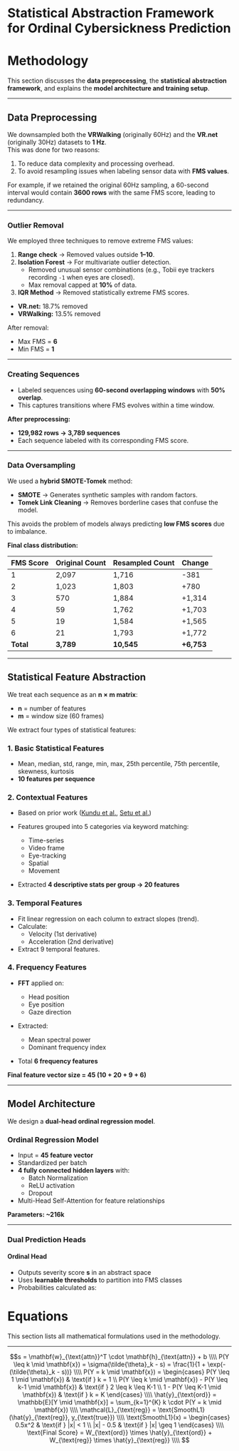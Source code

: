 # Statistical Abstraction Framework for Ordinal Cybersickness Prediction

# Methodology

This section discusses the **data preprocessing**, the **statistical abstraction framework**, and explains the **model architecture and training setup**.

---

## Data Preprocessing

We downsampled both the **VRWalking** (originally 60Hz) and the **VR.net** (originally 30Hz) datasets to **1 Hz**.  
This was done for two reasons:  
1. To reduce data complexity and processing overhead.  
2. To avoid resampling issues when labeling sensor data with **FMS values**.  

For example, if we retained the original 60Hz sampling, a 60-second interval would contain **3600 rows** with the same FMS score, leading to redundancy.

---

### Outlier Removal

We employed three techniques to remove extreme FMS values:

1. **Range check** → Removed values outside **1–10**.  
2. **Isolation Forest** → For multivariate outlier detection.  
   - Removed unusual sensor combinations (e.g., Tobii eye trackers recording `-1` when eyes are closed).  
   - Max removal capped at **10%** of data.  
3. **IQR Method** → Removed statistically extreme FMS scores.  

- **VR.net:** 18.7% removed  
- **VRWalking:** 13.5% removed  

After removal:  
- Max FMS = **6**  
- Min FMS = **1**

---

### Creating Sequences

- Labeled sequences using **60-second overlapping windows** with **50% overlap**.  
- This captures transitions where FMS evolves within a time window.  

**After preprocessing:**  
- **129,982 rows → 3,789 sequences**  
- Each sequence labeled with its corresponding FMS score.  

---

### Data Oversampling

We used a **hybrid SMOTE-Tomek** method:

- **SMOTE** → Generates synthetic samples with random factors.  
- **Tomek Link Cleaning** → Removes borderline cases that confuse the model.  

This avoids the problem of models always predicting **low FMS scores** due to imbalance.

**Final class distribution:**

| FMS Score | Original Count | Resampled Count | Change |
|-----------|----------------|-----------------|--------|
| 1         | 2,097          | 1,716           | -381   |
| 2         | 1,023          | 1,803           | +780   |
| 3         | 570            | 1,884           | +1,314 |
| 4         | 59             | 1,762           | +1,703 |
| 5         | 19             | 1,584           | +1,565 |
| 6         | 21             | 1,793           | +1,772 |
| **Total** | **3,789**      | **10,545**      | **+6,753** |

---

## Statistical Feature Abstraction

We treat each sequence as an **n × m matrix**:  
- **n** = number of features  
- **m** = window size (60 frames)

We extract four types of statistical features:

### 1. Basic Statistical Features
- Mean, median, std, range, min, max, 25th percentile, 75th percentile, skewness, kurtosis  
- **10 features per sequence**

### 2. Contextual Features
- Based on prior work ([Kundu et al.](#), [Setu et al.](#))  
- Features grouped into 5 categories via keyword matching:
  - Time-series  
  - Video frame  
  - Eye-tracking  
  - Spatial  
  - Movement  

- Extracted **4 descriptive stats per group → 20 features**

### 3. Temporal Features
- Fit linear regression on each column to extract slopes (trend).  
- Calculate:
  - Velocity (1st derivative)  
  - Acceleration (2nd derivative)  
- Extract 9 temporal features.

### 4. Frequency Features
- **FFT** applied on:
  - Head position  
  - Eye position  
  - Gaze direction  

- Extracted:
  - Mean spectral power  
  - Dominant frequency index  

- Total **6 frequency features**

**Final feature vector size = 45 (10 + 20 + 9 + 6)**

---

## Model Architecture

We design a **dual-head ordinal regression model**.

### Ordinal Regression Model

- Input = **45 feature vector**  
- Standardized per batch  
- **4 fully connected hidden layers** with:
  - Batch Normalization  
  - ReLU activation  
  - Dropout  
- Multi-Head Self-Attention for feature relationships  

**Parameters: ~216k**

---

### Dual Prediction Heads

#### Ordinal Head
- Outputs severity score **s** in an abstract space  
- Uses **learnable thresholds** to partition into FMS classes  
- Probabilities calculated as:
# Equations

This section lists all mathematical formulations used in the methodology.

---

```math
s = \mathbf{w}_{\text{attn}}^T \cdot \mathbf{h}_{\text{attn}} + b

\\\\
P(Y \leq k \mid \mathbf{x}) = \sigma(\tilde{\theta}_k - s) = \frac{1}{1 + \exp(-(\tilde{\theta}_k - s))}

\\\\
P(Y = k \mid \mathbf{x}) =
\begin{cases}
P(Y \leq 1 \mid \mathbf{x}) & \text{if } k = 1 \\
P(Y \leq k \mid \mathbf{x}) - P(Y \leq k-1 \mid \mathbf{x}) & \text{if } 2 \leq k \leq K-1 \\
1 - P(Y \leq K-1 \mid \mathbf{x}) & \text{if } k = K
\end{cases}

\\\\
\hat{y}_{\text{ord}} = \mathbb{E}[Y \mid \mathbf{x}] = \sum_{k=1}^{K} k \cdot P(Y = k \mid \mathbf{x})

\\\\
\mathcal{L}_{\text{reg}} = \text{SmoothL1}(\hat{y}_{\text{reg}}, y_{\text{true}})

\\\\
\text{SmoothL1}(x) =
\begin{cases}
0.5x^2 & \text{if } |x| < 1 \\
|x| - 0.5 & \text{if } |x| \geq 1
\end{cases}

\\\\
\text{Final Score} = W_{\text{ord}} \times \hat{y}_{\text{ord}} + W_{\text{reg}} \times \hat{y}_{\text{reg}}
\\\\
